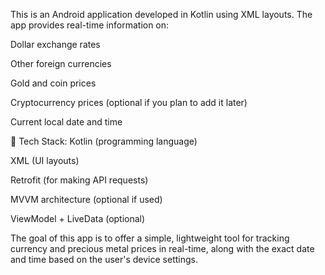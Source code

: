 This is an Android application developed in Kotlin using XML layouts. The app provides real-time information on:

Dollar exchange rates

Other foreign currencies

Gold and coin prices

Cryptocurrency prices (optional if you plan to add it later)

Current local date and time

📌 Tech Stack:
Kotlin (programming language)

XML (UI layouts)

Retrofit (for making API requests)

MVVM architecture (optional if used)

ViewModel + LiveData (optional)

The goal of this app is to offer a simple, lightweight tool for tracking currency and precious metal prices in real-time, along with the exact date and time based on the user's device settings.

